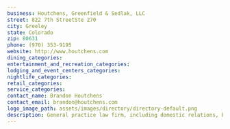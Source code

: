 ```yaml
---
business: Houtchens, Greenfield & Sedlak, LLC
street: 822 7th StreetSte 270
city: Greeley
state: Colorado
zip: 80631
phone: (970) 353-9195
website: http://www.houtchens.com
dining_categories: 
entertainment_and_recreation_categories: 
lodging_and_event_centers_categories: 
nightlife_categories: 
retail_categories: 
service_categories: 
contact_name: Brandon Houtchens
contact_email: brandon@houtchens.com
logo_image_path: assets/images/directory/directory-default.png
description: General practice law firm, including domestic relations, business, real estate, civil litigation, adoption, and criminal defense.
---
```

